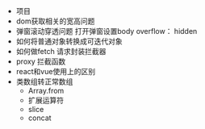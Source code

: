 - 项目
- dom获取相关的宽高问题
- 弹窗滚动穿透问题  打开弹窗设置body overflow： hidden
- 如何将普通对象转换成可迭代对象
- 如何做fetch 请求封装拦截器
- proxy 拦截函数
- react和vue使用上的区别
- 类数组转正常数组
    - Array.from
    - 扩展运算符
    - slice
    - concat